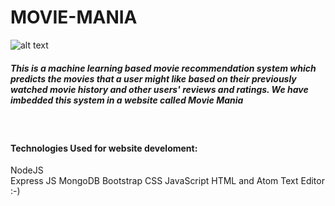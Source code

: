# MOVIE-MANIA
![alt text](https://cdn-hk.wds168.cn/comdata/6480734/201905/20190520081850c5d42b.gif )


##### This is a machine learning based movie recommendation system which predicts the movies that a user might like based on their previously watched movie history and other users' reviews and ratings. We have imbedded this system in a website called Movie Mania
&nbsp;
#### Technologies Used for website develoment:
  NodeJS     
  Express JS
  MongoDB
  Bootstrap
  CSS
  JavaScript
  HTML
  and Atom Text Editor :-)




 
